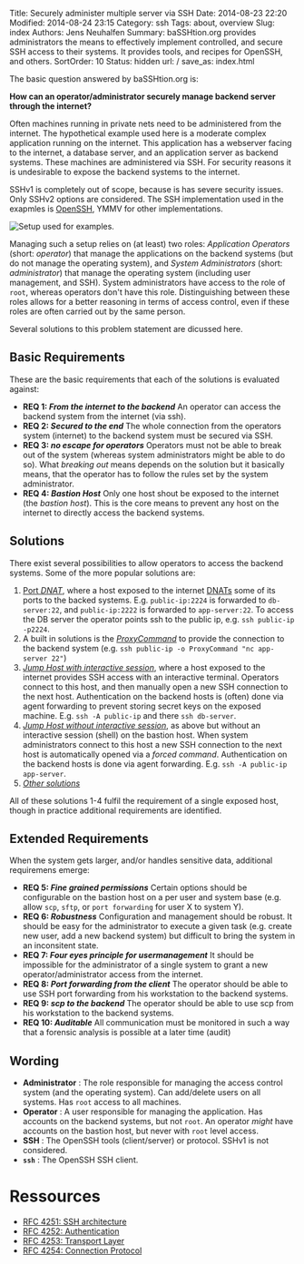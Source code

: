 Title: Securely administer multiple server via SSH
Date: 2014-08-23 22:20
Modified: 2014-08-24 23:15
Category: ssh
Tags: about, overview
Slug: index
Authors: Jens Neuhalfen
Summary: baSSHtion.org provides administrators the means to effectively implement controlled, and secure SSH access to their systems. It provides tools, and recipes for OpenSSH, and others.
SortOrder: 10
Status: hidden
url: /
save_as: index.html

The basic question answered by baSSHtion.org is:

**How can an operator/administrator securely manage backend server through the internet?**

Often machines running in private nets need to be administered from the internet. The hypothetical example used here is a moderate complex application running on the internet. This application has a webserver facing to the internet, a database server, and an application server as backend systems. These machines are administered via SSH. For security reasons it is undesirable to expose the backend systems to the internet. 

SSHv1 is completely out of scope, because is has severe security issues. Only SSHv2 options are considered. The SSH implementation used in the exapmles is [OpenSSH](http://www.openssh.com/), YMMV for other implementations.

![Setup used for examples.]({filename}/images/Overview.png)

Managing such a setup relies on (at least) two roles: _Application Operators_ (short: _operator_) that manage the applications on the backend systems (but do not manage the operating system), and _System Administrators_ (short: _administrator_) that manage the operating system (including user management, and SSH). System administrators have access to the role of `root`, whereas operators don't have this role. Distinguishing between these roles allows for a better reasoning in terms of access control, even if these roles are often carried out by the same person.

Several solutions to this problem statement are dicussed here.

Basic Requirements
----------------------

These are the basic requirements that each of the solutions is evaluated against:

- **REQ 1: _From the internet to the backend_** An operator can access the backend system from the internet (via ssh).
- **REQ 2: _Secured to the end_** The whole connection from the operators system (internet) to the backend system must be secured via SSH.
- **REQ 3: _no escape for operators_** Operators must not be able to break out of the system (whereas system administrators might be able to do so). What _breaking out_ means depends on the solution but it basically means, that the operator has to follow the rules set by the system administrator.
- **REQ 4: _Bastion Host_** Only one host shout be exposed to the internet (the _bastion host_). This is the core means to prevent any host on the internet to directly access the backend systems.

Solutions
----------------------

There exist several possibilities to allow operators to access the backend systems. Some of the more popular solutions are:

1. [Port *DNAT*]({filename}/DNAT.md), where a host exposed to the internet [DNATs](http://en.wikipedia.org/wiki/Network_address_translation#DNAT) some of its ports to the backed systems. E.g. `public-ip:2224` is forwarded to `db-server:22`, and `public-ip:2222` is forwarded to `app-server:22`. To access the DB server the operator points ssh to the public ip, e.g. `ssh public-ip -p2224`.
2. A built in solutions is the [*ProxyCommand*]({filename}/ProxyCommand.md) to provide the connection to the backend system (e.g. `ssh public-ip -o ProxyCommand "nc app-server 22"`)
3. [*Jump Host with interactive session*]({filename}/JumpHostInteractive.md), where a host exposed to the internet provides SSH access with an interactive terminal. Operators connect to this host, and then manually open a new SSH connection to the next host. Authentication on the backend hosts is (often) done via agent forwarding to prevent storing secret keys on the exposed machine. E.g. `ssh -A public-ip` and there `ssh db-server`.
4. [*Jump Host without interactive session*]({filename}/JumpHostNonInteractive.md), as above but without an interactive session (shell) on the bastion host. When system administrators connect to this host a new SSH connection to the next host is automatically opened via a _forced command_. Authentication on the backend hosts is done via agent forwarding. E.g. `ssh -A public-ip app-server`.
5. [*Other solutions*]({filename}/others.md)

All of these solutions 1-4 fulfil the requirement of a single exposed host, though in practice additional requirements are identified.

Extended Requirements
----------------------

When the system gets larger, and/or handles sensitive data, additional requiremens emerge:

- **REQ 5: _Fine grained permissions_** Certain options should be configurable on the bastion host on a per user and system base (e.g. allow `scp`, `sftp`, or `port forwarding` for user X to system Y).
- **REQ 6: _Robustness_** Configuration and management should be robust. It should be easy for the administrator to execute a given task (e.g. create new user, add a new backend system) but difficult to bring the system in an inconsitent state.
- **REQ 7: _Four eyes principle for usermanagement_** It should be impossible for the administrator of a single system to grant a new operator/administrator access from the internet.
- **REQ 8: _Port forwarding from the client_** The operator should be able to use SSH port forwarding from his workstation to the backend systems.
- **REQ 9: _scp to the backend_** The operator should be able to use scp from his workstation to the backend systems.
- **REQ 10: _Auditable_** All communication must be monitored in such a way that a forensic analysis is possible at a later time (audit)


Wording
----------
* **Administrator** : The role responsible for managing the access control system (and the operating system). Can add/delete users on all systems. Has `root` access to all machines.
* **Operator** : A user responsible for managing the application. Has accounts on the backend systems, but not `root`.  An operator *might* have accounts on the bastion host, but never with `root` level access.
* **SSH** : The OpenSSH tools (client/server) or protocol. SSHv1 is not considered.
* **`ssh`** : The OpenSSH SSH client.

# Ressources
* [RFC 4251: SSH architecture](http://datatracker.ietf.org/doc/rfc4251/?include_text=1)
* [RFC 4252: Authentication](http://datatracker.ietf.org/doc/rfc4252/?include_text=1)
* [RFC 4253: Transport Layer](http://datatracker.ietf.org/doc/rfc4253/?include_text=1)
* [RFC 4254: Connection Protocol](http://datatracker.ietf.org/doc/rfc4254/?include_text=1)
